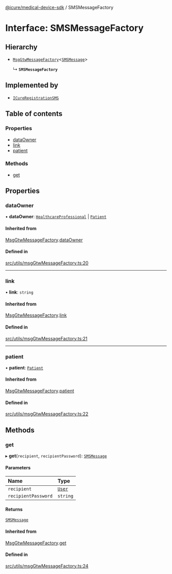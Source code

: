 [@icure/medical-device-sdk](../modules.md) / SMSMessageFactory

# Interface: SMSMessageFactory

## Hierarchy

- [`MsgGtwMessageFactory`](MsgGtwMessageFactory.md)<[`SMSMessage`](../modules.md#smsmessage)\>

  ↳ **`SMSMessageFactory`**

## Implemented by

- [`ICureRegistrationSMS`](../classes/ICureRegistrationSMS.md)

## Table of contents

### Properties

- [dataOwner](SMSMessageFactory.md#dataowner)
- [link](SMSMessageFactory.md#link)
- [patient](SMSMessageFactory.md#patient)

### Methods

- [get](SMSMessageFactory.md#get)

## Properties

### dataOwner

• **dataOwner**: [`HealthcareProfessional`](../classes/HealthcareProfessional.md) \| [`Patient`](../classes/Patient.md)

#### Inherited from

[MsgGtwMessageFactory](MsgGtwMessageFactory.md).[dataOwner](MsgGtwMessageFactory.md#dataowner)

#### Defined in

[src/utils/msgGtwMessageFactory.ts:20](https://github.com/icure/icure-medical-device-js-sdk/blob/6492840/src/utils/msgGtwMessageFactory.ts#L20)

___

### link

• **link**: `string`

#### Inherited from

[MsgGtwMessageFactory](MsgGtwMessageFactory.md).[link](MsgGtwMessageFactory.md#link)

#### Defined in

[src/utils/msgGtwMessageFactory.ts:21](https://github.com/icure/icure-medical-device-js-sdk/blob/6492840/src/utils/msgGtwMessageFactory.ts#L21)

___

### patient

• **patient**: [`Patient`](../classes/Patient.md)

#### Inherited from

[MsgGtwMessageFactory](MsgGtwMessageFactory.md).[patient](MsgGtwMessageFactory.md#patient)

#### Defined in

[src/utils/msgGtwMessageFactory.ts:22](https://github.com/icure/icure-medical-device-js-sdk/blob/6492840/src/utils/msgGtwMessageFactory.ts#L22)

## Methods

### get

▸ **get**(`recipient`, `recipientPassword`): [`SMSMessage`](../modules.md#smsmessage)

#### Parameters

| Name | Type |
| :------ | :------ |
| `recipient` | [`User`](../classes/User.md) |
| `recipientPassword` | `string` |

#### Returns

[`SMSMessage`](../modules.md#smsmessage)

#### Inherited from

[MsgGtwMessageFactory](MsgGtwMessageFactory.md).[get](MsgGtwMessageFactory.md#get)

#### Defined in

[src/utils/msgGtwMessageFactory.ts:24](https://github.com/icure/icure-medical-device-js-sdk/blob/6492840/src/utils/msgGtwMessageFactory.ts#L24)
